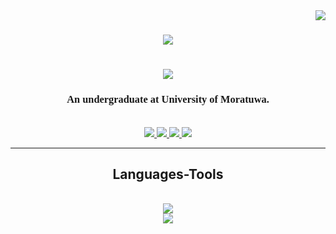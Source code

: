 <img align="right" src="https://visitor-badge.laobi.icu/badge?page_id=ReezmaCader.ReezmaCader"/>
<h1 align="center" style="font-family: 'Times New Roman', Times, serif;">
  <img src="https://readme-typing-svg.herokuapp.com/?font=Times+New+Roman&size=35&center=true&vCenter=true&width=500&height=70&duration=4000&lines=Hi+There!+👋+I'm+Reezma+Cader!&color=000000">
</h1>

<h1 align="center" style="font-family: 'Times New Roman', Times, serif;">
  <img src="https://readme-typing-svg.herokuapp.com/?font=Times+New+Roman&size=35&center=true&vCenter=true&width=500&height=70&duration=4000&lines=Welcome+To+My+Profile!&color=000000;">
</h1>
<h3 align="center" style="font-family: 'Times New Roman', Times, serif;"> An undergraduate at University of Moratuwa. </h3>
<br/>
<div align="center">
<a href="mailto:reezmacader2001@gmail.com">
  <img src="https://img.shields.io/badge/Gmail-333333?style=for-the-badge&logo=gmail&logocolor=red" target="_blank"/>
</a>
<a href="https://www.linkedin.com/in/reezma-cader-14a321253/" target_blank">
   <img src="https://img.shields.io/badge/LinkdIn-0077B5?style=for-the-badge&logo=linkedin&logocolor=white"target="_blank"/>
</a>
  <a href="https://www.instagram.com/" target_blank">
   <img src="https://img.shields.io/badge/Instagram-E4405F?style=for-the-badge&logo=instagram&logoColor=white"target="_blank"/>
</a>
  <a href="https://github.com/ReezmaCader" target_blank">
   <img src="https://img.shields.io/badge/GitHub-100000?style=for-the-badge&logo=github&logoColor=white"target="_blank"/>
</a>
</div>
<div>
  <hr/>
  <h2 align="center"> Languages-Tools</h2> <br>
<div align="center">
  <a href="https://skillicons.dev">
    <img src="https://skillicons.dev/icons?i=github,javascript,c,java,visual studio"/><br>
    <img src="https://skillicons.dev/icons?i=mysql,html,css,php,git,arduino"/>
  </a>
</div>
